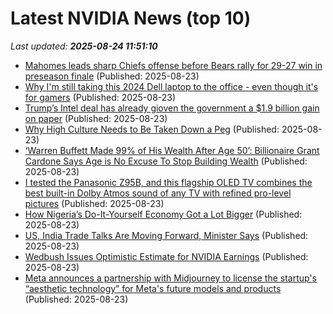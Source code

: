 # Latest NVIDIA News (top 10)
_Last updated: **2025-08-24 11:51:10**_

- [Mahomes leads sharp Chiefs offense before Bears rally for 29-27 win in preseason finale](https://biztoc.com/x/b58c37856dc32e8b) (Published: 2025-08-23)
- [Why I'm still taking this 2024 Dell laptop to the office - even though it's for gamers](https://www.zdnet.com/article/why-im-still-taking-this-2024-dell-laptop-to-the-office-even-though-its-for-gamers/) (Published: 2025-08-23)
- [Trump’s Intel deal has already gioven the government a $1.9 billion gain on paper](https://fortune.com/2025/08/23/trump-intel-1-9-billion-gain-discount-10-percent-stake/) (Published: 2025-08-23)
- [Why High Culture Needs to Be Taken Down a Peg](https://biztoc.com/x/274523843f30458a) (Published: 2025-08-23)
- [‘Warren Buffett Made 99% of His Wealth After Age 50’: Billionaire Grant Cardone Says Age is No Excuse To Stop Building Wealth](https://biztoc.com/x/1f39be992624f93e) (Published: 2025-08-23)
- [I tested the Panasonic Z95B, and this flagship OLED TV combines the best built-in Dolby Atmos sound of any TV with refined pro-level pictures](https://www.techradar.com/televisions/panasonic-z95b-review) (Published: 2025-08-23)
- [How Nigeria’s Do-It-Yourself Economy Got a Lot Bigger](https://biztoc.com/x/e976199e6ad985c6) (Published: 2025-08-23)
- [US, India Trade Talks Are Moving Forward, Minister Says](https://biztoc.com/x/e973408db6112b46) (Published: 2025-08-23)
- [Wedbush Issues Optimistic Estimate for NVIDIA Earnings](https://www.etfdailynews.com/2025/08/23/wedbush-issues-optimistic-estimate-for-nvidia-earnings/) (Published: 2025-08-23)
- [Meta announces a partnership with Midjourney to license the startup's “aesthetic technology” for Meta's future models and products](https://biztoc.com/x/980dfc62784393e6) (Published: 2025-08-23)

